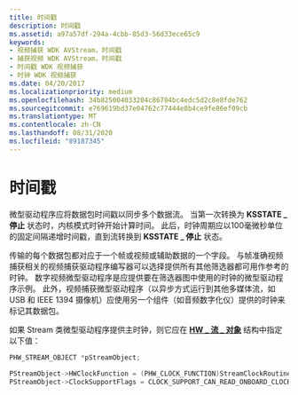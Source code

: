 ```yaml
---
title: 时间戳
description: 时间戳
ms.assetid: a97a57df-294a-4cbb-85d3-56d33ece65c9
keywords:
- 视频捕获 WDK AVStream，时间戳
- 捕获视频 WDK AVStream，时间戳
- 时间戳 WDK 视频捕获
- 时钟 WDK 视频捕获
ms.date: 04/20/2017
ms.localizationpriority: medium
ms.openlocfilehash: 34b825004033204c86704bc4edc5d2c8e8fde762
ms.sourcegitcommit: e769619bd37e04762c77444e8b4ce9fe86ef09cb
ms.translationtype: MT
ms.contentlocale: zh-CN
ms.lasthandoff: 08/31/2020
ms.locfileid: "89187345"
---
```

# <a name="time-stamps"></a>时间戳


微型驱动程序应将数据包时间戳以同步多个数据流。 当第一次转换为 **KSSTATE \_ 停止** 状态时，内核模式时钟开始计算时间。 此后，时钟周期应以100毫微秒单位的固定间隔递增时间戳，直到流转换到 **KSSTATE \_ 停止** 状态。

传输的每个数据包都对应于一个帧或视频或辅助数据的一个字段。 与帧准确视频捕获相关的视频捕获驱动程序编写器可以选择提供所有其他筛选器都可用作参考的时钟。 数字视频微型驱动程序是应提供要在筛选器图中使用的时钟的微型驱动程序示例。 此外，视频捕获微型驱动程序（以异步方式运行到其他多媒体流，如 USB 和 IEEE 1394 摄像机）应使用另一个组件（如音频数字化仪）提供的时钟来标记其数据包。

如果 Stream 类微型驱动程序提供主时钟，则它应在 [**HW \_ 流 \_ 对象**](/windows-hardware/drivers/ddi/strmini/ns-strmini-_hw_stream_object) 结构中指定以下值：

```cpp
PHW_STREAM_OBJECT *pStreamObject;
 
PStreamObject->HWClockFunction = (PHW_CLOCK_FUNCTION)StreamClockRoutine;
PStreamObject->ClockSupportFlags = CLOCK_SUPPORT_CAN_READ_ONBOARD_CLOCK | CLOCK_SUPPORT_CAN_RETURN_STREAM_TIME;
```

 

